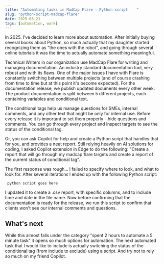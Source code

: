```yaml
---
title: "Automating tasks in MadCap Flare - Python script    "
slug: "python-script-madcap-flare"
date: 2025-03-21
tags: [automation, work]
---
```


In 2025. I've decided to learn more about automation. After initially buying several books about Python, so much actually that my daughter started recognizing them as "the ones with the robot", and going through several online tutorials it was the time to actually automate something meaningful.

Technical Writers in our organization use MadCap Flare for writing and managing documentation. An industry standard documentation tool, very robust and with its flaws. One of the major issues I have with Flare is constantly switching between multiple projects (and of course crashing from time to time but at this point it's become expected). For the documentation release, we publish updated documents every other week. The product documentation is split between 5 different projects, each containing variables and conditional text.

The conditional tags help us manage questions for SMEs, internal comments, and any other text that might be only for internal use. Before every release it is important to set them properly - hide questions and comments. You can go through every project and inspect targets to see the status of the conditional tag.

Or, you can ask Copilot for help and create a Python script that handles that for you, and provides a neat report. Still relying heavily on AI solutions for coding, I asked Copilot extension in Edge to do the following: "Create a report that will go through my madcap flare targets and create a report of the current status of conditional tag".

The first response was rough... I failed to specify where to look, and what to look for. After several iterations I ended up with the following Python script:

``` python script goes here```

I updated it to create a .csv report, with specific columns, and to include time and date in the file name. Now before confirming that the documentation is ready for the release, we run this script to confirm that clients won't see our internal comments and questions.

## What's next

While this almost falls under the category "spent 2 hours to automate a 5 minute task" it opens so much options for automation. The next automated task that I would like to include is actually switching the status of the conditional tag (from include to exclude) using a script. And try not to rely so much on my friend Copilot.